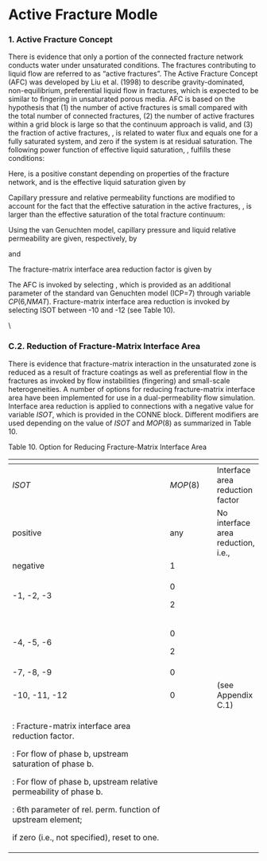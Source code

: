 # Active Fracture Modle

### 1. Active Fracture Concept

There is evidence that only a portion of the connected fracture network conducts water under unsaturated conditions. The fractures contributing to liquid flow are referred to as “active fractures”. The Active Fracture Concept (AFC) was developed by Liu et al. (1998) to describe gravity-dominated, non-equilibrium, preferential liquid flow in fractures, which is expected to be similar to fingering in unsaturated porous media. AFC is based on the hypothesis that (1) the number of active fractures is small compared with the total number of connected fractures, (2) the number of active fractures within a grid block is large so that the continuum approach is valid, and (3) the fraction of active fractures, , is related to water flux and equals one for a fully saturated system, and zero if the system is at residual saturation. The following power function of effective liquid saturation, , fulfills these conditions:

&#x20;

&#x20;

Here,  is a positive constant depending on properties of the fracture network, and  is the effective liquid saturation given by

&#x20;

&#x20;

Capillary pressure and relative permeability functions are modified to account for the fact that the effective saturation in the active fractures, , is larger than the effective saturation of the total fracture continuum:

&#x20;

&#x20;

Using the van Genuchten model, capillary pressure and liquid relative permeability are given, respectively, by

&#x20;

&#x20;

and

&#x20;

&#x20;

The fracture-matrix interface area reduction factor is given by

&#x20;

&#x20;

The AFC is invoked by selecting , which is provided as an additional parameter of the standard van Genuchten model (ICP=7) through variable _CP_(6,_NMAT_). Fracture-matrix interface area reduction is invoked by selecting ISOT between -10 and -12 (see Table 10).

&#x20;

&#x20;

\


&#x20;

### C.2. Reduction of Fracture-Matrix Interface Area

There is evidence that fracture-matrix interaction in the unsaturated zone is reduced as a result of fracture coatings as well as preferential flow in the fractures as invoked by flow instabilities (fingering) and small-scale heterogeneities. A number of options for reducing fracture-matrix interface area have been implemented for use in a dual-permeability flow simulation. Interface area reduction is applied to connections with a negative value for variable _ISOT_, which is provided in the CONNE block. Different modifiers are used depending on the value of _ISOT_ and _MOP_(8) as summarized in Table 10.

&#x20;

Table 10. Option for Reducing Fracture-Matrix Interface Area

<table data-header-hidden><thead><tr><th width="456.3333333333333"></th><th width="93"></th><th></th></tr></thead><tbody><tr><td><em>ISOT</em></td><td><em>MOP</em>(8)</td><td>Interface area reduction factor</td></tr><tr><td>positive</td><td>any</td><td>No interface area reduction, i.e.,</td></tr><tr><td>negative</td><td>1</td><td></td></tr><tr><td>-1, -2, -3</td><td><p>0</p><p>2</p></td><td></td></tr><tr><td>-4, -5, -6</td><td><p>0</p><p>2</p></td><td></td></tr><tr><td>-7, -8, -9</td><td>0</td><td></td></tr><tr><td>-10, -11, -12</td><td>0</td><td> (see Appendix C.1)</td></tr><tr><td><p>                      :       Fracture-matrix interface area reduction factor.</p><p>                       :       For flow of phase b, upstream saturation of phase b.</p><p>                       :       For flow of phase b, upstream relative permeability of phase b.</p><p>    :       6th parameter of rel. perm. function of upstream element;</p><p>                                    if zero (i.e., not specified), reset to one.</p></td><td></td><td></td></tr></tbody></table>

&#x20;

&#x20;
